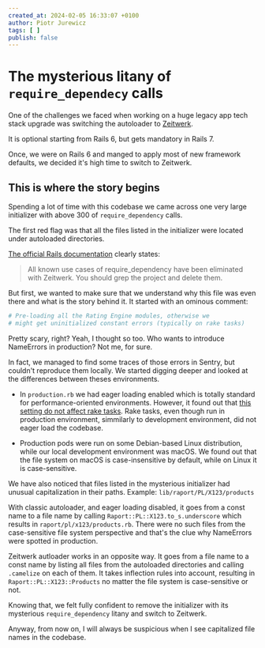```yaml
---
created_at: 2024-02-05 16:33:07 +0100
author: Piotr Jurewicz
tags: [ ]
publish: false
---
```


# The mysterious litany of `require_dependecy` calls

One of the challenges we faced when working on a huge legacy app tech stack upgrade was switching the autoloader
to [Zeitwerk](https://github.com/fxn/zeitwerk).

It is optional starting from Rails 6, but gets mandatory in Rails 7.

Once, we were on Rails 6 and manged to apply most of new framework defaults, we decided it's high time to switch to
Zeitwerk.

## This is where the story begins

Spending a lot of time with this codebase we came across one very large initializer with above 300
of `require_dependency` calls.

The first red flag was that all the files listed in the initializer were located under autoloaded directories.

[The official Rails documentation](https://guides.rubyonrails.org/classic_to_zeitwerk_howto.html#delete-require-dependency-calls)
clearly states:
> All known use cases of require_dependency have been eliminated with Zeitwerk. You should grep the project and delete them.

But first, we wanted to make sure that we understand why this file was even there and what is the story behind it.
It started with an ominous comment:

```ruby
# Pre-loading all the Rating Engine modules, otherwise we
# might get uninitialized constant errors (typically on rake tasks)
```

Pretty scary, right? Yeah, I thought so too. Who wants to introduce NameErrors in production? Not me, for sure.

In fact, we managed to find some traces of those errors in Sentry, but couldn't reproduce them locally. We started digging deeper and looked at the differences between theses environments.

- In `production.rb` we had eager loading enabled which is totally standard for performance-oriented environments. However, it found out that [this setting do not affect rake tasks](https://www.codegram.com/blog/rake-ignores-eager-loading-rails-config/).
Rake tasks, even though run in production environment, simmilarly to development environment, did not eager load the codebase.

- Production pods were run on some Debian-based Linux distribution, while our local development environment was macOS. We found out that the file system on macOS is case-insensitive by default, while on Linux it is case-sensitive.

We have also noticed that files listed in the mysterious initializer had unusual capitalization in their paths. Example: `lib/raport/PL/X123/products`

With classic autoloader, and eager loading disabled, it goes from a const name to a file name by calling `Raport::PL::X123.to_s.underscore` which results in `raport/pl/x123/products.rb`.
There were no such files from the case-sensitive file system perspective and that's the clue why NameErrors were spotted in production.

Zeitwerk autloader works in an opposite way. It goes from a file name to a const name by listing all files from the autoloaded directories and calling `.camelize` on each of them.
It takes inflection rules into account, resulting in `Raport::PL::X123::Products` no matter the file system is case-sensitive or not.

Knowing that, we felt fully confident to remove the initializer with its mysterious `require_dependency` litany and switch to Zeitwerk.

Anyway, from now on, I will always be suspicious when I see capitalized file names in the codebase.